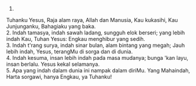 1.
Tuhanku Yesus, Raja alam raya, Allah dan Manusia,
Kau kukasihi, Kau Junjunganku, Bahagiaku yang baka.
<br>
2.
Indah tamasya, indah sawah ladang, sungguh elok berseri;
yang lebih indah Kau, Tuhan Yesus: Engkau menghibur yang sedih.
<br>
3.
Indah t'rang surya, indah sinar bulan, alam bintang yang megah;
Jauh lebih indah, Yesus, terangMu di sorga dan di dunia.
<br>
4.
Indah kesuma, insan lebih indah pada masa mudanya;
bunga 'kan layu, insan berlalu. Yesus kekal selamanya.
<br>
5.
Apa yang indah dalam dunia ini nampak dalam diriMu.
Yang Mahaindah, Harta sorgawi, hanya Engkau, ya Tuhanku!
